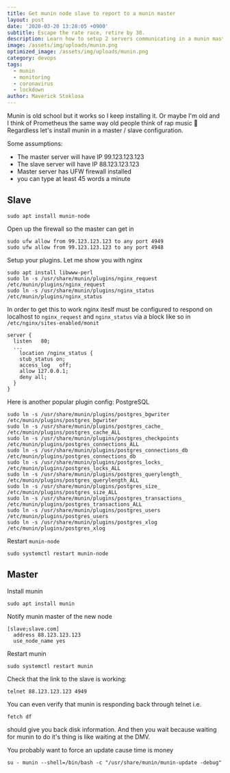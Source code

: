 ```yaml
---
title: Get munin node slave to report to a munin master
layout: post
date: '2020-03-20 13:28:05 +0900'
subtitle: Escape the rate race, retire by 30.
description: Learn how to setup 2 servers communicating in a munin master/slave pattern.
image: /assets/img/uploads/munin.png
optimized_image: /assets/img/uploads/munin.png
category: devops
tags:
  - munin
  - monitoring
  - coronavirus
  - lockdown
author: Maverick Stoklosa
---
```


Munin is old school but it works so I keep installing it. Or maybe I'm old and I think of Prometheus the same way old people think of rap music 🙊  Regardless let's install munin in a master / slave configuration.

Some assumptions:
* The master server will have IP 99.123.123.123
* The slave server will have IP 88.123.123.123
* Master server has UFW firewall installed
* you can type at least 45 words a minute

## Slave

```
sudo apt install munin-node
```

Open up the firewall so the master can get in

```
sudo ufw allow from 99.123.123.123 to any port 4949
sudo ufw allow from 99.123.123.123 to any port 4948
```

Setup your plugins. Let me show you with nginx

```
sudo apt install libwww-perl
sudo ln -s /usr/share/munin/plugins/nginx_request /etc/munin/plugins/nginx_request
sudo ln -s /usr/share/munin/plugins/nginx_status /etc/munin/plugins/nginx_status
```

In order to get this to work nginx iteslf must be configured to respond on localhost to `nginx_request` and `nginx_status` via a block like so in `/etc/nginx/sites-enabled/monit`

```
server {
  listen   80;
  ...
    location /nginx_status {
    stub_status on;
    access_log   off;
    allow 127.0.0.1;
    deny all;
  }
}
```

Here is another popular plugin config: PostgreSQL

```
sudo ln -s /usr/share/munin/plugins/postgres_bgwriter /etc/munin/plugins/postgres_bgwriter
sudo ln -s /usr/share/munin/plugins/postgres_cache_ /etc/munin/plugins/postgres_cache_ALL
sudo ln -s /usr/share/munin/plugins/postgres_checkpoints /etc/munin/plugins/postgres_connections_ALL
sudo ln -s /usr/share/munin/plugins/postgres_connections_db /etc/munin/plugins/postgres_connections_db
sudo ln -s /usr/share/munin/plugins/postgres_locks_ /etc/munin/plugins/postgres_locks_ALL
sudo ln -s /usr/share/munin/plugins/postgres_querylength_ /etc/munin/plugins/postgres_querylength_ALL
sudo ln -s /usr/share/munin/plugins/postgres_size_ /etc/munin/plugins/postgres_size_ALL
sudo ln -s /usr/share/munin/plugins/postgres_transactions_ /etc/munin/plugins/postgres_transactions_ALL
sudo ln -s /usr/share/munin/plugins/postgres_users /etc/munin/plugins/postgres_users
sudo ln -s /usr/share/munin/plugins/postgres_xlog /etc/munin/plugins/postgres_xlog
```

Restart `munin-node`

`sudo systemctl restart munin-node`

## Master

Install munin

```
sudo apt install munin
```

Notify munin master of the new node

```
[slave;slave.com]
  address 88.123.123.123
  use_node_name yes
```

Restart munin

`sudo systemctl restart munin`

Check that the link to the slave is working:

`telnet 88.123.123.123 4949`

You can even verify that munin is responding back through telnet i.e.

`fetch df`

should give you back disk information. And then you wait because waiting for munin to do it's thing is like waiting at the DMV.

You probably want to force an update cause time is money

`su - munin --shell=/bin/bash -c "/usr/share/munin/munin-update -debug"`
